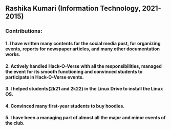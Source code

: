 ## Rashika Kumari (Information Technology, 2021-2015)

### Contributions:
#### 1. I have written many contents for the social media post, for organizing events, reports for newspaper articles, and many other documentation works.
#### 2. Actively handled Hack-O-Verse with all the responsibilities, managed the event for its smooth functioning and convinced students to participate in Hack-O-Verse events.
#### 3. I helped students(2k21 and 2k22) in the Linux Drive to install the Linux OS.
#### 4. Convinced many first-year students to buy hoodies.
#### 5. I have been a managing part of almost all the major and minor events of the club.

